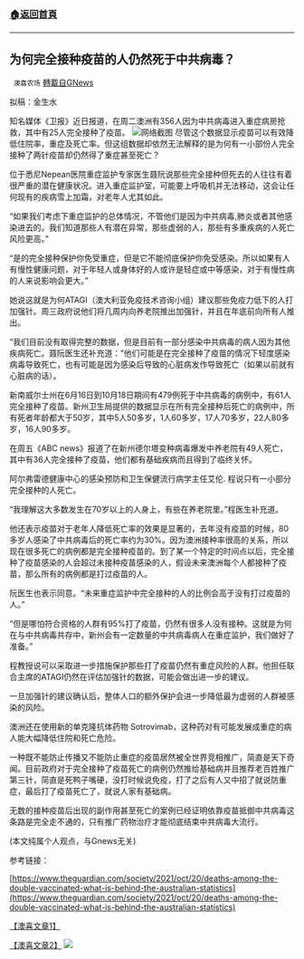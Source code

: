 ###  [:house:返回首頁](https://github.com/ourhimalayas/txt)
---


## 为何完全接种疫苗的人仍然死于中共病毒？
` 澳喜农场` [轉載自GNews](https://gnews.org/zh-hans/1609654/)

拟稿：金生水

知名媒体《卫报》近日报道，在周二澳洲有356人因为中共病毒进入重症病房抢救，其中有25人完全接种了疫苗。
![](https://assets.gnews.org/wp-content/uploads/2021/10/16348683771.png)网络截图
尽管这个数据显示疫苗可以有效降低住院率，重症及死亡率。但这组数据却依然无法解释的是为何有一小部份人完全接种了两针疫苗却仍然得了重症甚至死亡？

位于悉尼Nepean医院重症监护专家医生聂阮说那些完全接种但死去的人往往有着很严重的潜在健康状况。进入重症监护室，可能要上呼吸机并无法移动，这会让任何现有的疾病雪上加霜，对老年人尤其如此。

“如果我们考虑下重症监护的总体情况，不管他们是因为中共病毒,肺炎或者其他感染进去的。我们知道那些人有潜在异常，那些虚弱的人，那些有多重疾病的人死亡风险更高。”

“是的完全接种保护你免受重症，但是它不能彻底保护你免受感染。所以如果有人有慢性健康问题，对于年轻人或身体好的人或许是轻症或中等感染，对于有慢性病的人来说影响会更大。”

她说这就是为何ATAGI（澳大利亚免疫技术咨询小组）建议那些免疫力低下的人打加强针。周三政府说他们将几周内向养老院推出加强针，并且在年底前向所有人推出。

“我们目前没有取得完整的数据，但是目前有一部分感染中共病毒的病人因为其他疾病死亡。聂阮医生还补充道：”他们可能是在完全接种了疫苗的情况下轻度感染病毒导致死亡，也有可能是因为感染后导致的心脏病发作导致死亡（如果以前就有心脏病的话）。

新南威尔士州在6月16日到10月18日期间有479例死于中共病毒的病例中，有61人完全接种了疫苗。新州卫生局提供的数据显示在所有完全接种后死亡的病例中，所有死者年龄都大于50岁，其中5人50多岁，1人60多岁，17人70多岁，22人80多岁，16人90多岁。

在周五《ABC news》报道了在新州德尔塔变种病毒爆发中养老院有49人死亡，其中有36人完全接种了疫苗，他们都有基础疾病而且得到了临终关怀。

阿尔弗雷德健康中心的感染预防和卫生保健流行病学主任艾伦. 程说只有一小部分完全接种的人死亡。

“我理解这大多数发生在70岁以上的人身上，有些在养老院里。”程医生补充道。

他还表示疫苗对于老年人降低死亡率的效果是显著的，去年没有疫苗的时候，80多岁人感染了中共病毒后的死亡率约为30%。因为澳洲接种率很高的关系，所以现在很多死亡的病例都是完全接种疫苗的。到了某一个特定的时间点以后，完全接种了疫苗感染的人会超过未接种疫苗感染的人，假设未来澳洲每个人都接种了疫苗，那么所有的病例都是打过疫苗的人。

阮医生也表示同意。“未来重症监护中完全接种的人的比例会高于没有打过疫苗的人。”

“但是哪怕符合资格的人群有95%打了疫苗，仍然有很多人没有接种。这就是为何在与中共病毒共存中，新州会有一定数量的中共病毒病人在重症监护，我们做好了准备。”

程教授说可以采取进一步措施保护那些打了疫苗仍然有重症风险的人群。他担任联合主席的ATAGI仍然在评估加强针的数据，可能会做出进一步的建议。

一旦加强针的建议确认后，整体人口的额外保护会进一步降低最为虚弱的人群被感染的风险。

澳洲还在使用新的单克隆抗体药物 Sotrovimab，这种药对有可能发展成重症的病人能大幅降低住院和死亡危险。

一种既不能防止传播又不能防止重症的疫苗居然被全世界竞相推广，简直是天下奇闻。目前政府对于完全接种了疫苗死亡的病例仍然推给基础病并且推荐老百姓推广第三针，简直是死鸭子嘴硬，没打时候说免疫，打了之后有人又中招了就说防重症，最后打了疫苗死亡了，就说人家有基础病。

无数的接种疫苗后出现的副作用甚至死亡的案例已经证明依靠疫苗抵御中共病毒这条路是完全走不通的，只有推广药物治疗才能彻底结束中共病毒大流行。

(本文纯属个人观点，与Gnews无关)

参考链接：

[https://www.theguardian.com/society/2021/oct/20/deaths-among-the-double-vaccinated-what-is-behind-the-australian-statistics](https://www.theguardian.com/society/2021/oct/20/deaths-among-the-double-vaccinated-what-is-behind-the-australian-statistics)

[【澳喜文章1】](https://gnews.org/zh-hans/author/aujenny/)

[【澳喜文章2】](https://gnews.org/zh-hans/author/himalaya-australia/)
![](https://assets.gnews.org/wp-content/uploads/2021/10/澳喜图标2-1.jpg)
